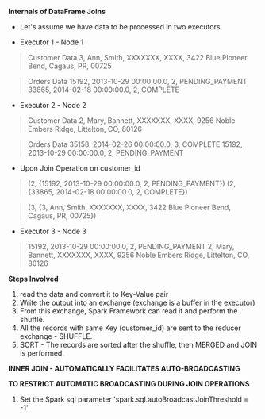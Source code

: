 **Internals of DataFrame Joins**

- Let's assume we have data to be processed in two executors.

- Executor 1 - Node 1
> Customer Data
> 3, Ann, Smith, XXXXXXX, XXXX, 3422 Blue Pioneer Bend, Cagaus, PR, 00725

> Orders Data
> 15192, 2013-10-29 00:00:00.0, 2, PENDING_PAYMENT
> 33865, 2014-02-18 00:00:00.0, 2, COMPLETE

- Executor 2 - Node 2
> Customer Data
> 2, Mary, Bannett, XXXXXXX, XXXX, 9256 Noble Embers Ridge, Littelton, CO, 80126

> Orders Data
> 35158, 2014-02-26 00:00:00.0, 3, COMPLETE
> 15192, 2013-10-29 00:00:00.0, 2, PENDING_PAYMENT


- Upon Join Operation on customer_id
> (2, {15192, 2013-10-29 00:00:00.0, 2, PENDING_PAYMENT})
> (2, {33865, 2014-02-18 00:00:00.0, 2, COMPLETE})

> (3, {3, Ann, Smith, XXXXXXX, XXXX, 3422 Blue Pioneer Bend, Cagaus, PR, 00725})

- Executor 3 - Node 3
> 15192, 2013-10-29 00:00:00.0, 2, PENDING_PAYMENT
> 2, Mary, Bannett, XXXXXXX, XXXX, 9256 Noble Embers Ridge, Littelton, CO, 80126

**Steps Involved**
1. read the data and convert it to Key-Value pair 
2. Write the output into an exchange (exchange is a buffer in the executor)
3. From this exchange, Spark Framework can read it and perform the shuffle.
4. All the records with same Key (customer_id) are sent to the reducer exchange - SHUFFLE.
5. SORT - The records are sorted after the shuffle, then MERGED and JOIN is performed.

**INNER JOIN - AUTOMATICALLY FACILITATES AUTO-BROADCASTING**

**TO RESTRICT AUTOMATIC BROADCASTING DURING JOIN OPERATIONS**
1. Set the Spark sql parameter 'spark.sql.autoBroadcastJoinThreshold = -1'




